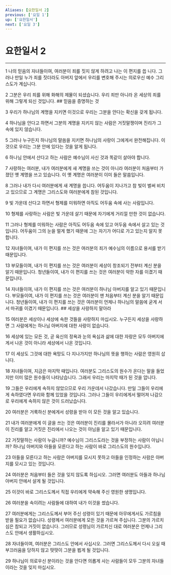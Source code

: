 ```yaml
---
Aliases: [요한일서 2]
previous: ['요일 1']
up: ['요한일서']
next: ['요일 3']
---
```

# 요한일서 2

***


1 나의 믿음의 자녀들이여, 여러분이 죄를 짓지 않게 하려고 나는 이 편지를 씁 니다. 그러나 만일 누가 죄를 짓더라도 아버지 앞에서 우리를 변호해 주시는 의로우신 예수 그리스도가 계십니다. 

2 그분은 우리 죄를 위해 화해의 제물이 되셨습니다. 우리 죄만 아니라 온 세상의 죄를 위해 그렇게 되신 것입니다. ## 믿음을 증명하는 것 

3 우리가 하나님의 계명을 지키면 이것으로 우리는 그분을 안다는 확신을 갖게 됩니다. 

4 하나님을 안다고 하면서 그분의 계명을 지키지 않는 사람은 거짓말쟁이며 진리가 그 속에 있지 않습니다. 

5 그러나 누구든지 하나님의 말씀을 지키면 하나님의 사랑이 그에게서 완전해집니다. 이것으로 우리는 그분 안에 있다는 것을 알게 됩니다. 

6 하나님 안에서 산다고 하는 사람은 예수님이 사신 것과 똑같이 살아야 합니다. 

7 사랑하는 여러분, 내가 여러분에게 새 계명을 쓰는 것이 아니라 여러분이 처음부터 가졌던 옛 계명을 쓰고 있습니다. 이 옛 계명은 여러분이 이미 들은 말씀입니다. 

8 그러나 내가 다시 여러분에게 새 계명을 씁니다. 어두움이 지나가고 참 빛이 벌써 비치고 있으므로 그 계명은 그리스도와 여러분에게 참된 것입니다. 

9 빛 가운데 산다고 하면서 형제를 미워하면 아직도 어두움 속에 사는 사람입니다. 

10 형제를 사랑하는 사람은 빛 가운데 살기 때문에 자기에게 거리낄 만한 것이 없습니다. 

11 그러나 형제를 미워하는 사람은 아직도 어두움 속에 있고 어두움 속에서 살고 있는 것입니다. 어두움이 그의 눈을 멀게 했기 때문에 그는 자기가 어디로 가고 있는지 알지 못합니다. 

12 자녀들이여, 내가 이 편지를 쓰는 것은 여러분의 죄가 예수님의 이름으로 용서를 받기 때문입니다. 

13 부모들이여, 내가 이 편지를 쓰는 것은 여러분이 세상이 창조되기 전부터 계신 분을 알기 때문입니다. 청년들이여, 내가 이 편지를 쓰는 것은 여러분이 악한 자를 이겼기 때문입니다. 

14 자녀들이여, 내가 이 편지를 쓰는 것은 여러분이 하나님 아버지를 알고 있기 때문입니다. 부모들이여, 내가 이 편지를 쓰는 것은 여러분이 맨 처음부터 계신 분을 알기 때문입니다. 청년들이여, 내가 이 편지를 쓰는 것은 여러분이 언제나 하나님의 말씀에 굳게 서서 마귀를 이겼기 때문입니다. ## 세상을 사랑하지 말아라 

15 여러분은 세상이나 세상에 속한 것들을 사랑하지 마십시오. 누구든지 세상을 사랑하면 그 사람에게는 하나님 아버지에 대한 사랑이 없습니다. 

16 세상에 있는 모든 것, 곧 육신의 정욕과 눈의 욕심과 삶에 대한 자랑은 모두 아버지에게서 나온 것이 아니라 세상에서 나온 것입니다. 

17 이 세상도 그것에 대한 욕망도 다 지나가지만 하나님의 뜻을 행하는 사람은 영원히 삽니다. 

18 자녀들이여, 지금은 마지막 때입니다. 여러분도 그리스도의 원수가 온다는 말을 들었지만 이미 많은 원수들이 나타났습니다. 그래서 우리는 마지막 때가 된 것을 압니다. 

19 그들은 우리에게 속하지 않았으므로 우리 가운데서 나갔습니다. 만일 그들이 우리에게 속하였다면 우리와 함께 있었을 것입니다. 그러나 그들이 우리에게서 떨어져 나감으로 우리에게 속하지 않은 것이 드러났습니다. 

20 여러분은 거룩하신 분에게서 성령을 받아 이 모든 것을 알고 있습니다. 

21 내가 여러분에게 이 글을 쓰는 것은 여러분이 진리를 몰라서가 아니라 오히려 여러분이 진리를 알고 거짓은 진리에서 나오는 것이 아님을 알고 있기 때문입니다. 

22 거짓말하는 사람이 누굽니까? 예수님이 그리스도라는 것을 부정하는 사람이 아닙니까? 하나님 아버지와 아들을 모른다고 하는 사람이 바로 그리스도의 원수입니다. 

23 아들을 모른다고 하는 사람은 아버지를 모시지 못하고 아들을 인정하는 사람은 아버지를 모시고 있는 것입니다. 

24 여러분은 처음부터 들은 것을 잊지 않도록 하십시오. 그러면 여러분도 아들과 하나님 아버지 안에서 살게 될 것입니다. 

25 이것이 바로 그리스도께서 직접 우리에게 약속해 주신 영원한 생명입니다. 

26 여러분을 속이려는 사람들에 대하여 내가 이것을 썼습니다. 

27 여러분에게는 그리스도께서 부어 주신 성령이 있기 때문에 아무에게서도 가르침을 받을 필요가 없습니다. 성령께서 여러분에게 모든 것을 가르쳐 주십니다. 그분의 가르치심은 참되고 거짓이 없습니다. 그러므로 성령님이 가르치신 대로 여러분은 언제나 그리스도 안에서 생활하십시오. 

28 자녀들이여, 여러분은 그리스도 안에서 사십시오. 그러면 그리스도께서 다시 오실 때 부끄러움을 당하지 않고 떳떳이 그분을 뵙게 될 것입니다. 

29 하나님이 의로우신 분이라는 것을 안다면 의롭게 사는 사람들이 모두 그분의 자녀들이라는 것을 잊지 마십시오.
